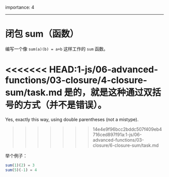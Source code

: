 importance: 4

---

# 闭包 sum（函数）

编写一个像 `sum(a)(b) = a+b` 这样工作的 `sum` 函数。

<<<<<<< HEAD:1-js/06-advanced-functions/03-closure/4-closure-sum/task.md
是的，就是这种通过双括号的方式（并不是错误）。
=======
Yes, exactly this way, using double parentheses (not a mistype).
>>>>>>> 14e4e9f96bcc2bddc507f409eb4716ced897f91a:1-js/06-advanced-functions/03-closure/6-closure-sum/task.md

举个例子：

```js
sum(1)(2) = 3
sum(5)(-1) = 4
```

